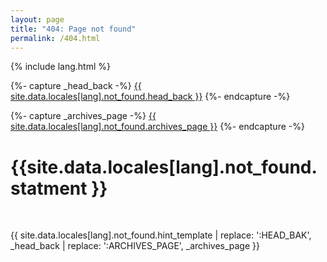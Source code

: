 ```yaml
---
layout: page
title: "404: Page not found"
permalink: /404.html
---
```


{% include lang.html %}

{%- capture _head_back -%}
  <a href="{{ '/' | relative_url }}">{{ site.data.locales[lang].not_found.head_back }}</a>
{%- endcapture -%}

{%- capture _archives_page -%}
  <a href="{{ 'archives' | relative_url }}">{{ site.data.locales[lang].not_found.archives_page }}</a>
{%- endcapture -%}

<div class="container">
  <h1 class="mt-5">{{site.data.locales[lang].not_found.statment }}</h1>
  <br>

  <p class="lead">
  {{ site.data.locales[lang].not_found.hint_template
    | replace: ':HEAD_BAK', _head_back
    | replace: ':ARCHIVES_PAGE', _archives_page }}
  </p>
  <br>

</div>

